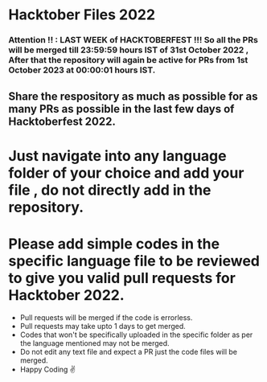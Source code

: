 # Hacktober Files 2022

### Attention !! : LAST WEEK of HACKTOBERFEST !!! So all the PRs will be merged till 23:59:59 hours IST of 31st October 2022 , After that the repository will again be active for PRs from 1st October 2023 at 00:00:01 hours IST.

## Share the respository as much as possible for as many PRs as possible in the last few days of Hacktoberfest 2022.

# Just navigate into any language folder of your choice and add your file , do not directly add in the repository.

# Please add simple codes in the specific language file to be reviewed to give you valid pull requests for Hacktober 2022.

* Pull requests will be merged if the code is errorless.
* Pull requests may take upto 1 days to get merged.
* Codes that won't be specifically uploaded in the specific folder as per the language mentioned may not be merged.
* Do not edit any text file and expect a PR just the code files will be merged.
* Happy Coding ✌️
